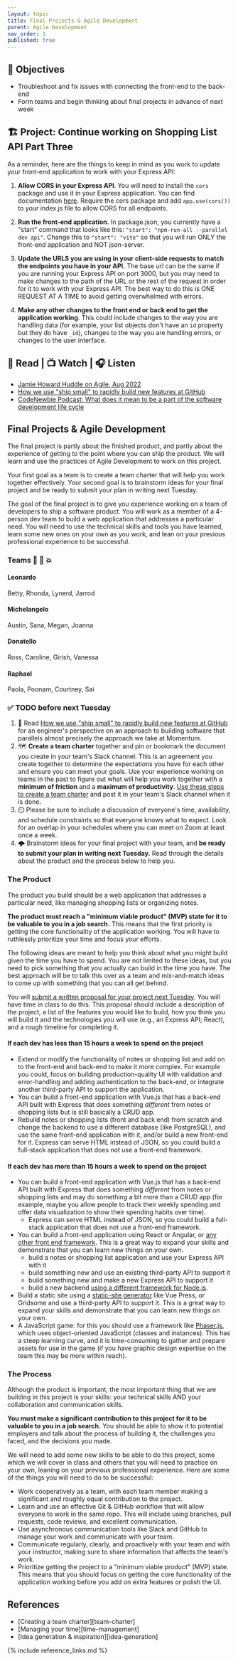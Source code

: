 ```yaml
---
layout: topic
title: Final Projects & Agile Development
parent: Agile Development
nav_order: 1
published: true
---
```


## 🎯 Objectives

- Troubleshoot and fix issues with connecting the front-end to the back-end
- Form teams and begin thinking about final projects in advance of next week

## 🏗️ Project: Continue working on Shopping List API Part Three

As a reminder, here are the things to keep in mind as you work to update your front-end application to work with your Express API:

1. **Allow CORS in your Express API**. You will need to install the `cors` package and use it in your Express application. You can find documentation [here](https://expressjs.com/en/resources/middleware/cors.html). Require the cors package and add `app.use(cors())` to your index.js file to allow CORS for all endpoints.
  
2. **Run the front-end application.** In package.json, you currently have a "start" command that looks like this: `"start": "npm-run-all --parallel dev api"`. Change this to `"start": "vite"` so that you will run ONLY the front-end application and NOT json-server.

3. **Update the URLS you are using in your client-side requests to match the endpoints you have in your API.** The base url can be the same if you are running your Express API on port 3000, but you may need to make changes to the path of the URL or the rest of the request in order for it to work with your Express API. The best way to do this is ONE REQUEST AT A TIME to avoid getting overwhelmed with errors.

4. **Make any other changes to the front end or back end to get the application working**. This could include changes to the way you are handling data (for example, your list objects don't have an `id` property but they do have `_id`), changes to the way you are handling errors, or changes to the user interface.

## 📖 Read | 📺 Watch | 🎧 Listen

- [Jamie Howard Huddle on Agile, Aug 2022](https://drive.google.com/file/d/1g4J7ncUspw2qh6D2yW0NsG5tISYZCPfM/view?usp=share_link)
- [How we use "ship small" to rapidly build new features at GitHub](https://dev.to/mscccc/how-we-use-ship-small-to-rapidly-build-new-features-at-github-5cl9)
- [CodeNewbie Podcast: What does it mean to be a part of the software development life cycle](https://www.codenewbie.org/podcast/what-does-it-mean-to-be-a-part-of-the-software-development-life-cycle)

## Final Projects & Agile Development

The final project is partly about the finished product, and partly about the experience of getting to the point where you can ship the product. We will learn and use the practices of Agile Development to work on this project.

Your first goal as a team is to create a team charter that will help you work together effectively. Your second goal is to brainstorm ideas for your final project and be ready to submit your plan in writing next Tuesday.

The goal of the final project is to give you experience working on a team of developers to ship a software product. You will work as a member of a 4-person dev team to build a web application that addresses a particular need. You will need to use the technical skills and tools you have learned, learn some new ones on your own as you work, and lean on your previous professional experience to be successful.

### Teams 🍕 🐢 💥

#### Leonardo

Betty, Rhonda, Lynerd, Jarrod

#### Michelangelo

Austin, Sana, Megan, Joanna

#### Donatello

Ross, Caroline, Girish, Vanessa

#### Raphael

Paola, Poonam, Courtney, Sai

### ✅ TODO before next Tuesday

1. 🌟 Read [How we use "ship small" to rapidly build new features at GitHub](https://dev.to/mscccc/how-we-use-ship-small-to-rapidly-build-new-features-at-github-5cl9) for an engineer's perspective on an approach to building software that parallels almost precisely the approach we take at Momentum.
2. 🗺️ **Create a team charter** together and pin or bookmark the document you create in your team's Slack channel. This is an agreement you create together to determine the expectations you have for each other and ensure you can meet your goals. Use your experience working on teams in the past to figure out what will help you work together with a **minimum of friction** and a **maximum of productivity**. [Use these steps to create a team charter](https://momentumlearn.notion.site/Create-a-Working-Agreement-bb5c3f432a0a4bc792240543b67b8c9a?pvs=4) and post it in your team's Slack channel when it is done.
3. ⏲️ Please be sure to include a discussion of everyone's time, availability, and schedule constraints so that everyone knows what to expect. Look for an overlap in your schedules where you can meet on Zoom at least once a week.
4. 🌩️ Brainstorm ideas for your final project with your team, and **be ready to submit your plan in writing next Tuesday.** Read through the details about the product and the process below to help you.

### The Product

The product you build should be a web application that addresses a particular need, like managing shopping lists or organizing notes.

**The product must reach a "minimum viable product" (MVP) state for it to be valuable to you in a job search.** This means that the first priority is getting the core functionality of the application working. You will have to ruthlessly prioritize your time and focus your efforts.

The following ideas are meant to help you think about what you might build given the time you have to spend. You are not limited to these ideas, but you need to pick something that you actually can build in the time you have. The best approach will be to talk this over as a team and mix-and-match ideas to come up with something that you can all get behind.

You will [submit a written proposal for your project next Tuesday](https://forms.gle/2qtXxm1spC7cEZkk9). You will have time in class to do this. This proposal should include a description of the project, a list of the features you would like to build, how you think you will build it and the technologies you will use (e.g., an Express API; React), and a rough timeline for completing it.

#### If each dev has less than 15 hours a week to spend on the project

- Extend or modify the functionality of notes or shopping list and add on to the front-end and back-end to make it more complex. For example you could, focus on building production-quality UI with validation and error-handling and adding authentication to the back-end, or integrate another third-party API to support the application.
- You can build a front-end application with Vue.js that has a back-end API built with Express that does something _different_ from notes or shopping lists but is still basically a CRUD app.
- Rebuild notes or shopping lists (front and back end) from scratch and change the backend to use a different database (like PostgreSQL), and use the same front-end application with it, and/or build a new front-end for it. Express can serve HTML instead of JSON, so you could build a full-stack application that does not use a front-end framework.

#### If each dev has more than 15 hours a week to spend on the project

- You can build a front-end application with Vue.js that has a back-end API built with Express that does something _different_ from notes or shopping lists and may do something a bit more than a CRUD app (for example, maybe you allow people to track their weekly spending and offer data visualization to show their spending habits over time).
    - Express can serve HTML instead of JSON, so you could build a full-stack application that does not use a front-end framework.
- You can build a front-end application using React or Angular, or [any other front end framework](https://github.com/sorrycc/awesome-javascript#mvc-frameworks-and-libraries). This is a great way to expand your skills and demonstrate that you can learn new things on your own.
    - build a notes or shopping list application and use your Express API with it
    - build something new and use an existing third-party API to support it
    - build something new and make a new Express API to support it
    - build a new backend [using a different framework for Node.js](https://blog.logrocket.com/node-js-alternative-frameworks-express-js/).
- Build a static site using a [static-site generator](https://jamstack.org/generators/) like Vue Press, or Gridsome and use a third-party API to support it. This is a great way to expand your skills and demonstrate that you can learn new things on your own.
- A JavaScript game: for this you should use a framework like [Phaser.js](https://phaser.io/), which uses object-oriented JavaScript (classes and instances). This has a steep learning curve, and it is time-consuming to gather and prepare assets for use in the game (if you have graphic design expertise on the team this may be more within reach).

### The Process

Although the product is important, the most important thing that we are building in this project is your skills: your technical skills AND your collaboration and communication skills.

**You must make a significant contribution to this project for it to be valuable to you in a job search.** You should be able to show it to potential employers and talk about the process of building it, the challenges you faced, and the decisions you made.

We will need to add some new skills to be able to do this project, some which we will cover in class and others that you will need to practice on your own, leaning on your previous professional experience. Here are some of the things you will need to do to be successful:

- Work cooperatively as a team, with each team member making a significant and roughly equal contribution to the project.
- Learn and use an effective Git & GitHub workflow that will allow everyone to work in the same repo. This will include using branches, pull requests, code reviews, and excellent communication.
- Use asynchronous communication tools like Slack and GitHub to manage your work and communicate with your team.
- Communicate regularly, clearly, and proactively with your team and with your instructor, making sure to share information that affects the team's work.
- Prioritize getting the project to a "minimum viable product" (MVP) state. This means that you should focus on getting the core functionality of the application working before you add on extra features or polish the UI.

## References

- [Creating a team charter][team-charter]
- [Managing your time][time-management]
- [Idea generation & inspiration][idea-generation]

{% include reference_links.md %}
